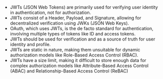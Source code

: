 - JWTs (JSON Web Tokens) are primarily used for verifying user identity in authentication, not for authorization.
- JWTs consist of a Header, Payload, and Signature, allowing for decentralized verification using JWKs (JSON Web Keys).
- OAuth, which uses JWTs, is the de facto standard for authentication, involving multiple types of tokens like ID and access tokens.
- JWTs should be used for verification and as a source of truth for user identity and profile.
- JWTs are static in nature, making them unsuitable for dynamic authorization models like Role-Based Access Control (RBAC).
- JWTs have a size limit, making it difficult to store enough data for complex authorization models like Attribute-Based Access Control (ABAC) and Relationship-Based Access Control (ReBAC)